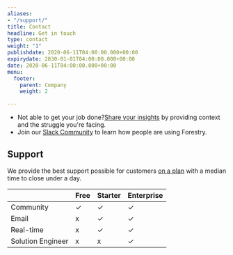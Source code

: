 ```yaml
---
aliases:
- "/support/"
title: Contact
headline: Get in touch
type: contact
weight: "1"
publishdate: 2020-06-11T04:00:00.000+00:00
expirydate: 2030-01-01T04:00:00.000+00:00
date: 2020-06-11T04:00:00.000+00:00
menu:
  footer:
    parent: Company
    weight: 2

---
```

* Not able to get your job done?[Share your insights](http://portal.productboard.com/forestry) by providing context and the struggle you're facing.
* Join our [Slack Community](https://join.slack.com/t/forestry-community/shared_invite/enQtNDAxMTU5NzcwMzA3LTY1MzM2YTZhN2Q2ZjkyMjk2ZmNhM2Y2ODIwYmU5YWRiNDYwMWRjNzhlOWJiMTg2NDc2ZWNlNjljOTNiNDZiZDk) to learn how people are using Forestry.

## Support

We provide the best support possible for customers [on a plan](/pricing/) with a median time to close under a day.

|  | Free | Starter | Enterprise |
| --- | --- | --- | --- |
| Community | ✓ | ✓ | ✓ |
| Email | x | ✓ | ✓ |
| Real-time | x | ✓ | ✓ |
| Solution Engineer | ⅹ | ⅹ | ✓ |

